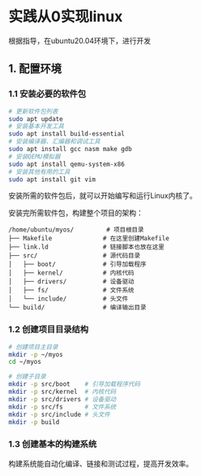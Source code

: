 # 实践从0实现linux
根据指导，在ubuntu20.04环境下，进行开发
## 1. 配置环境
### 1.1 安装必要的软件包
```bash
# 更新软件包列表
sudo apt update
# 安装基本开发工具
sudo apt install build-essential
# 安装编译器、汇编器和调试工具
sudo apt install gcc nasm make gdb
# 安装QEMU模拟器
sudo apt install qemu-system-x86
# 安装其他有用的工具
sudo apt install git vim
```
安装所需的软件包后，就可以开始编写和运行Linux内核了。

安装完所需软件包，构建整个项目的架构：

```plaintest
/home/ubuntu/myos/         # 项目根目录
├── Makefile              # 在这里创建Makefile
├── link.ld               # 链接脚本也放在这里
├── src/                  # 源代码目录
│   ├── boot/             # 引导加载程序
│   ├── kernel/           # 内核代码
│   ├── drivers/          # 设备驱动
│   ├── fs/               # 文件系统
│   └── include/          # 头文件
└── build/                # 编译输出目录
```

### 1.2 创建项目目录结构
```bash
# 创建项目主目录
mkdir -p ~/myos
cd ~/myos

# 创建子目录
mkdir -p src/boot    # 引导加载程序代码
mkdir -p src/kernel  # 内核代码
mkdir -p src/drivers # 设备驱动
mkdir -p src/fs      # 文件系统
mkdir -p src/include # 头文件
mkdir -p build    
```

### 1.3 创建基本的构建系统
构建系统能自动化编译、链接和测试过程，提高开发效率。


